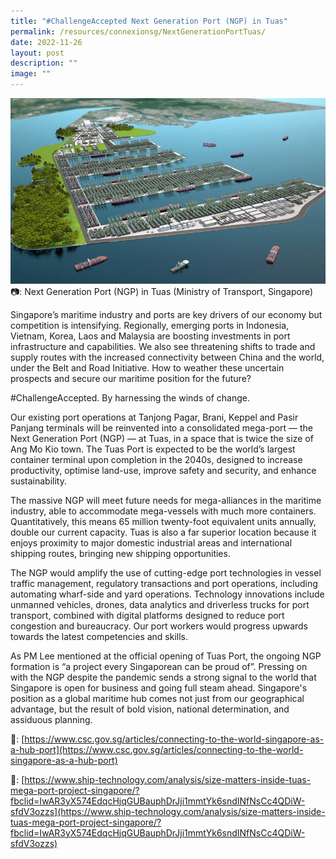 ```yaml
---
title: "#ChallengeAccepted Next Generation Port (NGP) in Tuas"
permalink: /resources/connexionsg/NextGenerationPortTuas/
date: 2022-11-26
layout: post
description: ""
image: ""
---
```

![](/images/connexionsg/2022/challengeaccepted%20tuas%20port.jpg)
📷: Next Generation Port (NGP) in Tuas (Ministry of Transport, Singapore)

Singapore’s maritime industry and ports are key drivers of our economy but competition is intensifying. Regionally, emerging ports in Indonesia, Vietnam, Korea, Laos and Malaysia are boosting investments in port infrastructure and capabilities. We also see threatening shifts to trade and supply routes with the increased connectivity between China and the world, under the Belt and Road Initiative. How to weather these uncertain prospects and secure our maritime position for the future?

#ChallengeAccepted. By harnessing the winds of change.

Our existing port operations at Tanjong Pagar, Brani, Keppel and Pasir Panjang terminals will be reinvented into a consolidated mega-port — the Next Generation Port (NGP) — at Tuas, in a space that is twice the size of Ang Mo Kio town. The Tuas Port is expected to be the world’s largest container terminal upon completion in the 2040s, designed to increase productivity, optimise land-use, improve safety and security, and enhance sustainability.

The massive NGP will meet future needs for mega-alliances in the maritime industry, able to accommodate mega-vessels with much more containers. Quantitatively, this means 65 million twenty-foot equivalent units annually, double our current capacity. Tuas is also a far superior location because it enjoys proximity to major domestic industrial areas and international shipping routes, bringing new shipping opportunities.

The NGP would amplify the use of cutting-edge port technologies in vessel traffic management, regulatory transactions and port operations, including automating wharf-side and yard operations. Technology innovations include unmanned vehicles, drones, data analytics and driverless trucks for port transport, combined with digital platforms designed to reduce port congestion and bureaucracy. Our port workers would progress upwards towards the latest competencies and skills.

As PM Lee mentioned at the official opening of Tuas Port, the ongoing NGP formation is “a project every Singaporean can be proud of”. Pressing on with the NGP despite the pandemic sends a strong signal to the world that Singapore is open for business and going full steam ahead. Singapore's position as a global maritime hub comes not just from our geographical advantage, but the result of bold vision, national determination, and assiduous planning.

🔗: [https://www.csc.gov.sg/articles/connecting-to-the-world-singapore-as-a-hub-port](https://www.csc.gov.sg/articles/connecting-to-the-world-singapore-as-a-hub-port)

🔗: [https://www.ship-technology.com/analysis/size-matters-inside-tuas-mega-port-project-singapore/?fbclid=IwAR3yX574EdqcHjqGUBauphDrJji1mmtYk6sndINfNsCc4QDiW-sfdV3ozzs](https://www.ship-technology.com/analysis/size-matters-inside-tuas-mega-port-project-singapore/?fbclid=IwAR3yX574EdqcHjqGUBauphDrJji1mmtYk6sndINfNsCc4QDiW-sfdV3ozzs)